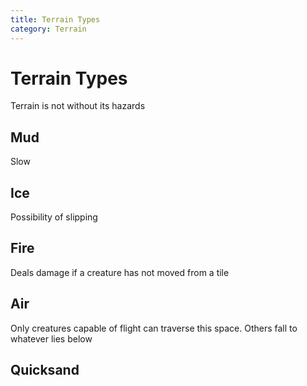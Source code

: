 ```yaml
---
title: Terrain Types
category: Terrain
---
```


# Terrain Types

Terrain is not without its hazards

## Mud

Slow

## Ice

Possibility of slipping

## Fire

Deals damage if a creature has not moved from a tile

## Air

Only creatures capable of flight can traverse this space. Others fall to whatever lies below

## Quicksand

